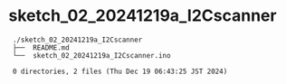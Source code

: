 # sketch_02_20241219a_I2Cscanner

     ./sketch_02_20241219a_I2Cscanner
     ├──  README.md
     └──  sketch_02_20241219a_I2Cscanner.ino
     
     0 directories, 2 files (Thu Dec 19 06:43:25 JST 2024)

